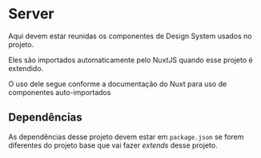 # Server

Aqui devem estar reunidas os componentes de Design System usados no projeto.

Eles são importados automaticamente pelo NuxtJS quando esse projeto é extendido.

O uso dele segue conforme a documentação do Nuxt para uso de componentes auto-importados

## Dependências

As dependências desse projeto devem estar em `package.json` se forem diferentes do projeto base que vai fazer _extends_ desse projeto.